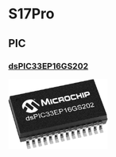 # S17Pro

## PIC

### [dsPIC33EP16GS202](https://www.microchip.com/en-us/product/dsPIC33EP16GS202)

<img src="../../../Assets/dsPIC33EP16GS202.png" width="200px">
